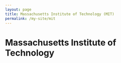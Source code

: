 ```yaml
---
layout: page
title: Massachusetts Institute of Technology (MIT)
permalink: /my-site/mit
---
```

# Massachusetts Institute of Technology
